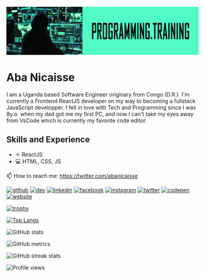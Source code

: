 ![I am a frontend ReactJs Developer](https://github.com/abanicaisse/abanicaisse/blob/main/banner-github.jpg)

# **Aba Nicaisse**
I am a Uganda based Software Engineer originary from Congo (D.R.). I'm currently a Frontend ReactJS developer on my way to becoming a fullstack JavaScript developper. I fell in love with Tech and Programming since I was 8y.o. when my dad got me my first PC, and now I can't take my eyes away from VsCode which is currently my favorite code editor. </br>

## Skills and Experience
* ⚛ ReactJS
* 💻 HTML, CSS, JS

📫 How to reach me: https://twitter.com/abanicaisse 


[<img src='https://cdn.jsdelivr.net/npm/simple-icons@3.0.1/icons/github.svg' alt='github' height='40'>](https://github.com/abanicaisse)  [<img src='https://cdn.jsdelivr.net/npm/simple-icons@3.0.1/icons/hashnode.svg' alt='dev' height='40'>](https://hashnode.com/@abanicaisse)  [<img src='https://cdn.jsdelivr.net/npm/simple-icons@3.0.1/icons/linkedin.svg' alt='linkedin' height='40'>](https://www.linkedin.com/in/abanicaisse/)  [<img src='https://cdn.jsdelivr.net/npm/simple-icons@3.0.1/icons/facebook.svg' alt='facebook' height='40'>](https://www.facebook.com/abanicaisse)  [<img src='https://cdn.jsdelivr.net/npm/simple-icons@3.0.1/icons/instagram.svg' alt='instagram' height='40'>](https://www.instagram.com/abanicaisse/)  [<img src='https://cdn.jsdelivr.net/npm/simple-icons@3.0.1/icons/twitter.svg' alt='twitter' height='40'>](https://twitter.com/abanicaisse)  [<img src='https://cdn.jsdelivr.net/npm/simple-icons@3.0.1/icons/codepen.svg' alt='codepen' height='40'>](https://codepen.io/abanicaisse)  [<img src='https://cdn.jsdelivr.net/npm/simple-icons@3.0.1/icons/icloud.svg' alt='website' height='40'>](https://nicaisseblog.hashnode.dev/)  

<!-- <a href='https://docs.github.com/en/github/supporting-the-open-source-community-with-github-sponsors'><img src='https://raw.githubusercontent.com/acervenky/animated-github-badges/master/assets/sponsorbadge.gif' width='35' height='35'></a>  -->

[![trophy](https://github-profile-trophy.vercel.app/?username=abanicaisse)](https://github.com/ryo-ma/github-profile-trophy)

[![Top Langs](https://github-readme-stats.vercel.app/api/top-langs/?username=abanicaisse)](https://github.com/anuraghazra/github-readme-stats)

![GitHub stats](https://github-readme-stats.vercel.app/api?username=abanicaisse&show_icons=true)  

![GitHub metrics](https://metrics.lecoq.io/abanicaisse)  

![GitHub streak stats](https://streak-stats.demolab.com/?user=abanicaisse)  

![Profile views](https://gpvc.arturio.dev/abanicaisse)  
